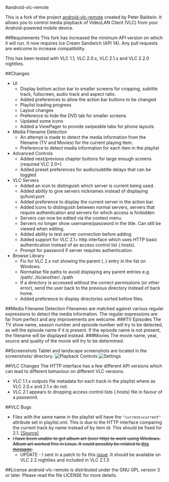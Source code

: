 #android-vlc-remote

This is a fork of the project [android-vlc-remote](https://code.google.com/p/android-vlc-remote/) created by Peter Baldwin. It allows you to control media playback of VideoLAN Client (VLC) from your Android-powered mobile device.

##Requirements
This fork has increased the minimum API version on which it will run. It now requires Ice Cream Sandwich (API 14). Any pull requests are welcome to increase compatibility.

This has been tested with VLC 1.1, VLC 2.0.x, VLC 2.1.x and VLC 2.2.0 nightlies.

##Changes

* UI
    * Display bottom action bar to smaller screens for cropping, subtitle track, fullscreen, audio track and aspect ratio.
    * Added preferences to allow the action bar buttons to be changed
    * Playlist loading progress
    * Layout changes
    * Preference to hide the DVD tab for smaller screens
    * Updated some icons
    * Added a ViewPager to provide swipeable tabs for phone layouts
* Media Filename Detection
    * An attempt is made to detect the media information from the filename (TV and Movies) for the current playing item.
    * Preference to detect media information for each item in the playlist
* Advanced Controls
    * Added next/previous chapter buttons for large enough screens (required VLC 2.0+)
    * Added preset preferences for audio/subtitle delays that can be toggled
* VLC Servers
    * Added an icon to distinguish which server is current being used.
    * Added ability to give servers nicknames instead of displaying ip/host:port
    * Added preference to display the current server in the action bar.
    * Added icons to distinguish between normal servers, servers that require authentication and servers for which access is forbidden
    * Servers can now be edited via the context menu.
    * Servers no longer show username/password in the title. Can still be viewed when editing.
    * Added ability to test server connection before adding
    * Added support for VLC 2.1+ http interface which uses HTTP basic authentication instead of an access control list (.hosts).
    * Prompt for password if server requires authentication.
* Browse Library
    * Fix for VLC 2.x not showing the parent (..) entry in the list on Windows.
    * Normalise file paths to avoid displaying any parent entries e.g. /path/../to/another/../path
    * If a directory is accessed without the correct permissions (or other error), send the user back to the previous directory instead of back home.
    * Added preference to display directories sorted before files.

##Media Filename Detection
Filenames are matched against various regular expressions to detect the media information. The regular expressions are far from perfect and any improvements are welcome.
###TV Episodes
The TV show name, season number and episode number will try to be detected, as will the episode name if it is present. If the episode name is not present, the filename will be displayed instead.
###Movies
The movie name, year, source and quality of the movie will try to be determined.

##Screenshots
Tablet and landscape screenshots are located in the screenshots/ directory.
![Playback Controls](https://raw.github.com/samicemalone/android-vlc-remote/master/screenshots/HTC.Desire.ICS.png)
![Settings](https://raw.github.com/samicemalone/android-vlc-remote/master/screenshots/Settings.Galaxy.Nexus.JB.png)

##VLC Changes
The HTTP interface has a few different API versions which can lead to different behaviour on different VLC versions.

* VLC 1.1.x outputs file metadata for each track in the playlist where as VLC 2.0.x and 2.1.x do not.
* VLC 2.1 appears to dropping access control lists (.hosts) file in favour of a password.

##VLC Bugs
* Files with the same name in the playlist will have the `"current=current"` attribute set in playlist.xml. This is due to the HTTP interface comparing the current track by name instead of by item id. This should be fixed for 2.1. [[Source]](http://mailman.videolan.org/pipermail/vlc-commits/2013-April/019895.html)
* ~~I have been unable to get album art (over http) to work using Windows. Album art worked fine in Linux. It could possibly be related to [this message](http://lists.w3.org/Archives/Public/www-archive/2011Oct/0022.html).~~
  * UPDATE - I sent in a patch to fix this [issue](https://trac.videolan.org/vlc/ticket/7607). It should be available on VLC 2.2 nightlies and included in VLC 2.1.3

##License
android-vlc-remote is distributed under the GNU GPL version 3 or later.
Please read the file LICENSE for more details.
